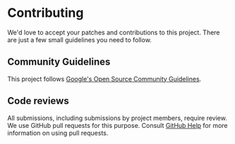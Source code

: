 # Contributing

We'd love to accept your patches and contributions to this project. There are
just a few small guidelines you need to follow.

## Community Guidelines

This project follows
[Google's Open Source Community Guidelines](https://opensource.google.com/conduct/).

## Code reviews

All submissions, including submissions by project members, require review. We
use GitHub pull requests for this purpose. Consult
[GitHub Help](https://help.github.com/articles/about-pull-requests/) for more
information on using pull requests.
